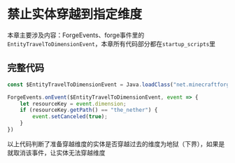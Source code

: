 # 禁止实体穿越到指定维度
本章主要涉及内容：ForgeEvents、forge事件里的`EntityTravelToDimensionEvent`，本章所有代码部分都在`startup_scripts`里

## 完整代码
```js
const $EntityTravelToDimensionEvent = Java.loadClass("net.minecraftforge.event.entity.EntityTravelToDimensionEvent")

ForgeEvents.onEvent($EntityTravelToDimensionEvent, event => {
    let resourceKey = event.dimension;
    if (resourceKey.getPath() == "the_nether") {
        event.setCanceled(true);
    }
})
```
以上代码判断了准备穿越维度的实体是否穿越过去的维度为地狱（下界），如果是就取消该事件，让实体无法穿越维度
